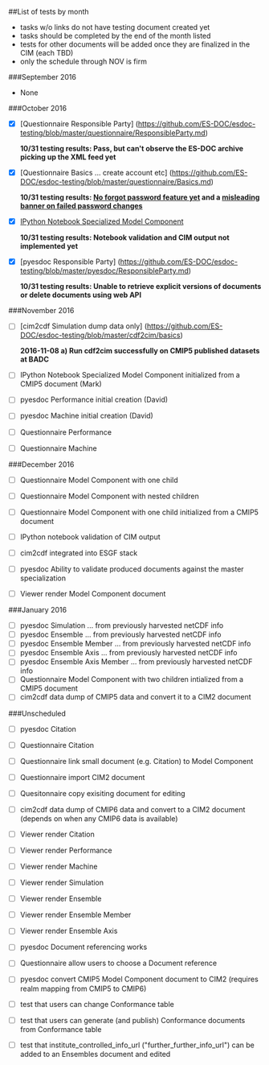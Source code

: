 ##List of tests by month
* tasks w/o links do not have testing document created yet
* tasks should be completed by the end of the month listed
* tests for other documents will be added once they are finalized in the CIM (each TBD)
* only the schedule through NOV is firm

###September 2016
 * None
  
###October 2016
  - [x] [Questionnaire Responsible Party] (https://github.com/ES-DOC/esdoc-testing/blob/master/questionnaire/ResponsibleParty.md)
  
    **10/31 testing results: Pass, but can't observe the ES-DOC archive picking up the XML feed yet**
  - [x] [Questionnaire Basics ... create account etc] (https://github.com/ES-DOC/esdoc-testing/blob/master/questionnaire/Basics.md)
  
    **10/31 testing results: [No forgot password feature yet](https://github.com/ES-DOC/esdoc-questionnaire/issues/500) and a [misleading banner on failed password changes](https://github.com/ES-DOC/esdoc-questionnaire/issues/501)**
  - [x] [IPython Notebook Specialized Model Component](https://github.com/ES-DOC/esdoc-testing/blob/master/notebook/ModelWithoutCMIP5.md)
  
    **10/31 testing results: Notebook validation and CIM output not implemented yet**
 
  - [x] [pyesdoc Responsible Party] (https://github.com/ES-DOC/esdoc-testing/blob/master/pyesdoc/ResponsibleParty.md)
  
    **10/31 testing results: Unable to retrieve explicit versions of documents or delete documents using web API**
 
###November 2016
 - [ ] [cim2cdf Simulation dump data only] (https://github.com/ES-DOC/esdoc-testing/blob/master/cdf2cim/basics)
 
   **2016-11-08 a) Run cdf2cim successfully on CMIP5 published datasets at BADC**
   
 - [ ] IPython Notebook Specialized Model Component initialized from a CMIP5 document (Mark)
 - [ ] pyesdoc Performance initial creation (David)
 - [ ] pyesdoc Machine initial creation (David)
 - [ ] Questionnaire Performance
 - [ ] Questionnaire Machine
  
###December 2016
  - [ ] Questionnaire Model Component with one child
  - [ ] Questionnaire Model Component with nested children 
  - [ ] Questionnaire Model Component with one child initialized from a CMIP5 document
  - [ ] IPython notebook validation of CIM output
  - [ ] cim2cdf integrated into ESGF stack
  - [ ] pyesdoc Ability to validate produced documents against the master specialization
  - [ ] Viewer render Model Component document
  
  
###January 2016
  - [ ] pyesdoc Simulation ... from previously harvested netCDF info
  - [ ] pyesdoc Ensemble ... from previously harvested netCDF info
  - [ ] pyesdoc Ensemble Member ... from previously harvested netCDF info
  - [ ] pyesdoc Ensemble Axis ... from previously harvested netCDF info
  - [ ] pyesdoc Ensemble Axis Member ... from previously harvested netCDF info
  - [ ] Questionnaire Model Component with two children intialized from a CMIP5 document
  - [ ] cim2cdf data dump of CMIP5 data and convert it to a CIM2 document
  
###Unscheduled
  - [ ] pyesdoc Citation
  - [ ] Questionnaire Citation
  - [ ] Questionnaire link small document (e.g. Citation) to Model Component
  - [ ] Questionnaire import CIM2 document
  - [ ] Quesitonnaire copy exisiting document for editing
  - [ ] cim2cdf data dump of CMIP6 data and convert to a CIM2 document (depends on when any CMIP6 data is available)
  - [ ] Viewer render Citation
  - [ ] Viewer render Performance
  - [ ] Viewer render Machine
  - [ ] Viewer render Simulation
  - [ ] Viewer render Ensemble
  - [ ] Viewer render Ensemble Member
  - [ ] Viewer render Ensemble Axis
  - [ ] pyesdoc Document referencing works
  - [ ] Questionnaire allow users to choose a Document reference
  - [ ] pyesdoc convert CMIP5 Model Component document to CIM2 (requires realm mapping from CMIP5 to CMIP6)
  - [ ] test that users can change Conformance table
  - [ ] test that users can generate (and publish) Conformance documents from Conformance table
  - [ ] test that institute_controlled_info_url ("further_further_info_url") can be added to an Ensembles document and edited
  

